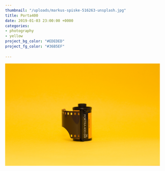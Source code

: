 ```yaml
--- 
thumbnail: "/uploads/markus-spiske-516263-unsplash.jpg"
title: Porta400
date: 2019-01-03 23:00:00 +0000
categories:
- photography
- yellow
project_bg_color: "#EDEDED"
project_fg_color: "#36B5EF"

---
```

![](/uploads/markus-spiske-516263-unsplash.jpg)